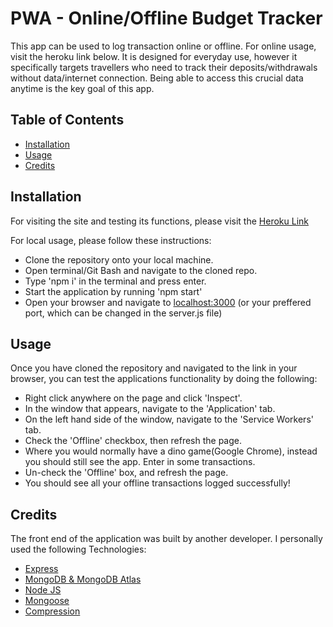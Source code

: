 # PWA - Online/Offline Budget Tracker

This app can be used to log transaction online or offline. For online usage, visit the heroku link below. It is designed for everyday use, however it specifically targets travellers who need to track their deposits/withdrawals without data/internet connection. Being able to access this crucial data anytime is the key goal of this app.

## Table of Contents

- [Installation](#Installation)
- [Usage](#Usage)
- [Credits](#Credits)

## Installation

For visiting the site and testing its functions, please visit the [Heroku Link](https://radiant-bastion-48374.herokuapp.com/)

For local usage, please follow these instructions:
* Clone the repository onto your local machine.
* Open terminal/Git Bash and navigate to the cloned repo.
* Type 'npm i' in the terminal and press enter.
* Start the application by running 'npm start'
* Open your browser and navigate to [localhost:3000](localhost:3000) (or your preffered port, which can be changed in the server.js file)

## Usage

Once you have cloned the repository and navigated to the link in your browser, you can test the applications functionality by doing the following:

* Right click anywhere on the page and click 'Inspect'.
* In the window that appears, navigate to the 'Application' tab.
* On the left hand side of the window, navigate to the 'Service Workers' tab.
* Check the 'Offline' checkbox, then refresh the page.
* Where you would normally have a dino game(Google Chrome), instead you should still see the app. Enter in some transactions.
* Un-check the 'Offline' box, and refresh the page.
* You should see all your offline transactions logged successfully!

## Credits

The front end of the application was built by another developer. I personally used the following Technologies:
* [Express](https://expressjs.com/)
* [MongoDB & MongoDB Atlas](https://www.mongodb.com/cloud/atlas)
* [Node JS](https://nodejs.org/en/)
* [Mongoose](https://mongoosejs.com/)
* [Compression](https://www.npmjs.com/package/compression)